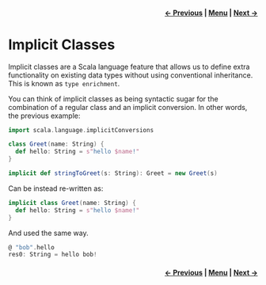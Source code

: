 <h4 align="right">
    <a href="lesson1_2_conversions.md">← Previous</a> |
    <a href="../README.md">Menu</a> |
    <a href="lesson1_4_nested_conversions.md">Next →</a>
</h4>

<h1>Implicit Classes</h1>

Implicit classes are a Scala language feature that allows us to define extra functionality on existing data types 
without using conventional inheritance. This is known as `type enrichment`.

You can think of implicit classes as being syntactic sugar for the combination of a regular class and an implicit 
conversion. In other words, the previous example:

```scala
import scala.language.implicitConversions

class Greet(name: String) {
  def hello: String = s"hello $name!"
}

implicit def stringToGreet(s: String): Greet = new Greet(s)
```

Can be instead re-written as:

```scala
implicit class Greet(name: String) {
  def hello: String = s"hello $name!"
}
```

And used the same way.

```scala
@ "bob".hello
res0: String = hello bob!
```

<h4 align="right">
    <a href="lesson1_2_conversions.md">← Previous</a> |
    <a href="../README.md">Menu</a> |
    <a href="lesson1_4_nested_conversions.md">Next →</a>
</h4>